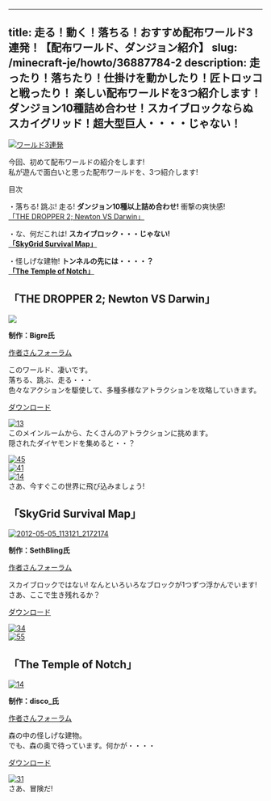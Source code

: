 
---
title: 走る！動く！落ちる！おすすめ配布ワールド3連発！【配布ワールド、ダンジョン紹介】
slug: /minecraft-je/howto/36887784-2
description: 走ったり！落ちたり！仕掛けを動かしたり！匠トロッコと戦ったり！
 楽しい配布ワールドを3つ紹介します！ダンジョン10種詰め合わせ！スカイブロックならぬスカイグリッド！超大型巨人・・・・じゃない！
---

[![ワールド3連発](https://cdn-ak.f.st-hatena.com/images/fotolife/s/sasigume/20210208/20210208150442.jpg)](#8/9/89d198bc.jpg "ワールド3連発")

今回、初めて配布ワールドの紹介をします!  
私が遊んで面白いと思った配布ワールドを、3つ紹介します!

目次

・落ちる! 跳ぶ! 走る! **ダンジョン10種以上詰め合わせ!** 衝撃の爽快感!  
 [「THE DROPPER 2; Newton VS Darwin」](/36887784/#dr)

・な、何だこれは! **スカイブロック・・・じゃない!**  
**[「SkyGrid Survival Map」](/36887784/#sg)**  
  
・怪しげな建物! **トンネルの先には・・・・？**  
[**「The Temple of Notch」**](/36887784/#tn) 

## 「THE DROPPER 2; Newton VS Darwin」 

![](https://cdn-ak.f.st-hatena.com/images/fotolife/s/sasigume/20210208/20210208074607.jpg)

**制作：Bigre氏**

[作者さんフォーラム](http://www.planetminecraft.com/project/the-dropper-2-newton-vs-darwin/)

このワールド、凄いです。  
落ちる、跳ぶ、走る・・・  
色々なアクションを駆使して、多種多様なアトラクションを攻略していきます。

[ダウンロード](http://adf.ly/a9Gxk)

[![13](https://cdn-ak.f.st-hatena.com/images/fotolife/s/sasigume/20210208/20210208152701.png)](#a/0/a0644b52.png "13")  
このメインルームから、たくさんのアトラクションに挑めます。  
隠されたダイヤモンドを集めると・・？

[![45](https://cdn-ak.f.st-hatena.com/images/fotolife/s/sasigume/20210208/20210208130020.png)](#1/0/107468e2.png "45")  
[![41](https://cdn-ak.f.st-hatena.com/images/fotolife/s/sasigume/20210208/20210208144138.png)](#7/5/7516a04c.png "41")  
[![14](https://cdn-ak.f.st-hatena.com/images/fotolife/s/sasigume/20210208/20210208142115.png)](#6/2/62dc3f45.png "14")  
さあ、今すぐこの世界に飛び込みましょう!

## 「SkyGrid Survival Map」

[![2012-05-05_113121_2172174](https://cdn-ak.f.st-hatena.com/images/fotolife/s/sasigume/20210208/20210208180429.jpg)](#f/b/fb58eaea.jpg "2012-05-05_113121_2172174")

**制作：SethBling氏**

[作者さんフォーラム](http://www.planetminecraft.com/project/skygrid-survival-map/)

スカイブロックではない! なんといろいろなブロックが1つずつ浮かんでいます!  
さあ、ここで生き残れるか？

[ダウンロード](http://www.mediafire.com/download/ipep9kwodvntoky/SkyGrid+1_5.zip)

[![34](https://cdn-ak.f.st-hatena.com/images/fotolife/s/sasigume/20210208/20210208135814.png)](#4/d/4dddfed4.png "34")  
[![55](https://cdn-ak.f.st-hatena.com/images/fotolife/s/sasigume/20210208/20210208134213.png)](#4/0/4028ede6.png "55")

## 「The Temple of Notch」

[![14](https://cdn-ak.f.st-hatena.com/images/fotolife/s/sasigume/20210208/20210208132542.png)](#2/9/29e86514.png "14")

**制作：disco\_氏**

[作者さんフォーラム](http://www.planetminecraft.com/project/the-shrine-of-notch/)

森の中の怪しげな建物。  
でも、森の奥で待っています。何かが・・・・

[ダウンロード](http://www.ocddisco.com/download/maps/The%20Temple%20of%20Notch%201.4.6%20by%20disco.zip) 

[![31](https://cdn-ak.f.st-hatena.com/images/fotolife/s/sasigume/20210208/20210208150040.png)](#8/6/869621aa.png "31")  
さあ、冒険だ!
